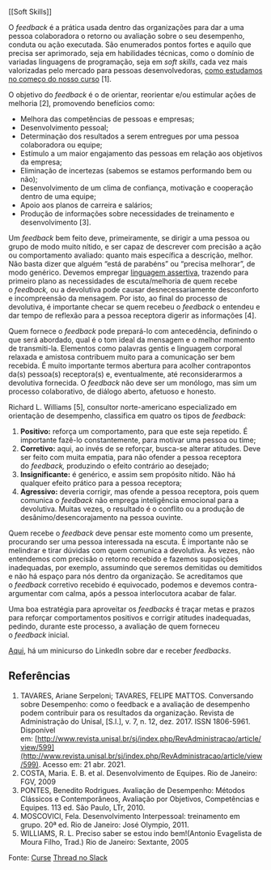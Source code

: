 [[Soft Skills]]

O _feedback_ é a prática usada dentro das organizações para dar a uma pessoa colaboradora o retorno ou avaliação sobre o seu desempenho, conduta ou ação executada. São enumerados pontos fortes e aquilo que precisa ser aprimorado, seja em habilidades técnicas, como o domínio de variadas linguagens de programação, seja em _soft skills_, cada vez mais valorizadas pelo mercado para pessoas desenvolvedoras, [como estudamos no começo do nosso curso](https://app.betrybe.com/learn/course/5e938f69-6e32-43b3-9685-c936530fd326/module/2e0692c9-e226-4e95-860a-b4cad80e3c3c/section/13db8d8e-2dcb-44f1-badf-6616dabbef59/day/2d6db53d-5a49-4cc2-b41e-f4ec1d435041/lesson/a91b3a51-f87e-4404-9269-338a3079d6c1) [1].

O objetivo do _feedback_ é o de orientar, reorientar e/ou estimular ações de melhoria [2], promovendo benefícios como:

-   Melhora das competências de pessoas e empresas;
-   Desenvolvimento pessoal;
-   Determinação dos resultados a serem entregues por uma pessoa colaboradora ou equipe;
-   Estímulo a um maior engajamento das pessoas em relação aos objetivos da empresa;
-   Eliminação de incertezas (sabemos se estamos performando bem ou não);
-   Desenvolvimento de um clima de confiança, motivação e cooperação dentro de uma equipe;
-   Apoio aos planos de carreira e salários;
-   Produção de informações sobre necessidades de treinamento e desenvolvimento [3].

Um _feedback_ bem feito deve, primeiramente, se dirigir a uma pessoa ou grupo de modo muito nítido, e ser capaz de descrever com precisão a ação ou comportamento avaliado: quanto mais específica a descrição, melhor. Não basta dizer que alguém “está de parabéns” ou “precisa melhorar”, de modo genérico. Devemos empregar [linguagem assertiva](https://app.betrybe.com/learn/course/5e938f69-6e32-43b3-9685-c936530fd326/module/2e0692c9-e226-4e95-860a-b4cad80e3c3c/section/13db8d8e-2dcb-44f1-badf-6616dabbef59/day/e99362a0-5054-47a5-bebe-85000cfa5e2d/lesson/7305cd02-3730-44eb-82c9-aff2d3a5ea60), trazendo para primeiro plano as necessidades de escuta/melhoria de quem recebe o _feedback,_ ou a devolutiva pode causar desnecessariamente desconforto e incompreensão da mensagem. Por isto, ao final do processo de devolutiva, é importante checar se quem recebeu o _feedback_ o entendeu e dar tempo de reflexão para a pessoa receptora digerir as informações [4].

Quem fornece o _feedback_ pode prepará-lo com antecedência, definindo o que será abordado, qual é o tom ideal da mensagem e o melhor momento de transmiti-la. Elementos como palavras gentis e linguagem corporal relaxada e amistosa contribuem muito para a comunicação ser bem recebida. É muito importante termos abertura para acolher contrapontos da(s) pessoa(s) receptora(s) e, eventualmente, até reconsiderarmos a devolutiva fornecida. O _feedback_ não deve ser um monólogo, mas sim um processo colaborativo, de diálogo aberto, afetuoso e honesto.

Richard L. Williams [5], consultor norte-americano especializado em orientação de desempenho, classifica em quatro os tipos de _feedback_:

1.  **Positivo:** reforça um comportamento, para que este seja repetido. É importante fazê-lo constantemente, para motivar uma pessoa ou time;
2.  **Corretivo:** aqui, ao invés de se reforçar, busca-se alterar atitudes. Deve ser feito com muita empatia, para não ofender a pessoa receptora do _feedback,_ produzindo o efeito contrário ao desejado;
3.  **Insignificante:** é genérico, e assim sem propósito nítido. Não há qualquer efeito prático para a pessoa receptora;
4.  **Agressivo:** deveria corrigir, mas ofende a pessoa receptora, pois quem comunica o _feedback_ não emprega inteligência emocional para a devolutiva. Muitas vezes, o resultado é o conflito ou a produção de desânimo/desencorajamento na pessoa ouvinte.

Quem recebe o _feedback_ deve pensar este momento como um presente, procurando ser uma pessoa interessada na escuta. É importante não se melindrar e tirar dúvidas com quem comunica a devolutiva. Às vezes, não entendemos com precisão o retorno recebido e fazemos suposições inadequadas, por exemplo, assumindo que seremos demitidas ou demitidos e não há espaço para nós dentro da organização. Se acreditamos que o _feedback_ corretivo recebido é equivocado, podemos e devemos contra-argumentar com calma, após a pessoa interlocutora acabar de falar.

Uma boa estratégia para aproveitar os _feedbacks_ é traçar metas e prazos para reforçar comportamentos positivos e corrigir atitudes inadequadas, pedindo, durante este processo, a avaliação de quem forneceu o _feedback_ inicial.

[Aqui](https://www.linkedin.com/learning/como-dar-e-receber-feedback/a-arte-e-a-ciencia-do-feedback), há um minicurso do LinkedIn sobre dar e receber _feedbacks_.


## Referências

1.  TAVARES, Ariane Serpeloni; TAVARES, FELIPE MATTOS. Conversando sobre Desempenho: como o feedback e a avaliação de desempenho podem contribuir para os resultados da organização. Revista de Administração do Unisal, [S.l.], v. 7, n. 12, dez. 2017. ISSN 1806-5961. Disponível em: [http://www.revista.unisal.br/sj/index.php/RevAdministracao/article/view/599](http://www.revista.unisal.br/sj/index.php/RevAdministracao/article/view/599). Acesso em: 21 abr. 2021.
2.  COSTA, Maria. E. B. et al. Desenvolvimento de Equipes. Rio de Janeiro: FGV, 2009
3.  PONTES, Benedito Rodrigues. Avaliação de Desempenho: Métodos Clássicos e Contemporâneos, Avaliação por Objetivos, Competências e Equipes. 113 ed. São Paulo, LTr, 2010.
4.  MOSCOVICI, Fela. Desenvolvimento Interpessoal: treinamento em grupo. 20ª ed. Rio de Janeiro: José Olympio, 2011.
5.  WILLIAMS, R. L. Preciso saber se estou indo bem!(Antonio Evagelista de Moura Filho, Trad.) Rio de Janeiro: Sextante, 2005


Fonte: [Curse](https://app.betrybe.com/learn/course/5e938f69-6e32-43b3-9685-c936530fd326/module/2e0692c9-e226-4e95-860a-b4cad80e3c3c/section/13db8d8e-2dcb-44f1-badf-6616dabbef59/day/fa85741a-284a-4492-a6c0-bafb6a2910f9/lesson/2f9c487d-8e42-4822-a94f-33eb74dd9b24)
[Thread no Slack](https://trybecourse.slack.com/archives/C03MSCCRPAQ/p1657821015307209)
